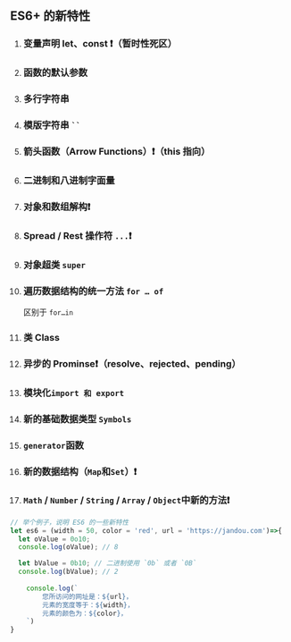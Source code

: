 ## ES6+ 的新特性

1. ### 变量声明 let、const  ❗️（暂时性死区）

2. ### 函数的默认参数

3. ### 多行字符串

4. ### 模版字符串 ` `` `

5. ### 箭头函数（Arrow Functions）❗️（this 指向）

6. ### 二进制和八进制字面量

7. ### 对象和数组解构❗️

8. ### Spread / Rest 操作符 `...`❗️

9. ### 对象超类  `super`

10. ### 遍历数据结构的统一方法 `for … of`

    区别于 `for…in`

11. ### 类 Class

12. ### 异步的 Prominse❗️（resolve、rejected、pending）

13. ### 模块化`import 和 export`

14. ### 新的基础数据类型 `Symbols`

15. ### `generator`函数

16. ### 新的数据结构（`Map`和`Set`）❗️

17. ### `Math` / `Number` / `String` / `Array` / `Object`中新的方法❗️






```javascript
// 举个例子，说明 ES6 的一些新特性
let es6 = (width = 50, color = 'red', url = 'https://jandou.com')=>{
  let oValue = 0o10;
  console.log(oValue); // 8

  let bValue = 0b10; // 二进制使用 `0b` 或者 `0B`
  console.log(bValue); // 2
  
	console.log(`
		您所访问的网址是：${url}，
		元素的宽度等于：${width}，
		元素的颜色为：${color}，
	`)
}
```

